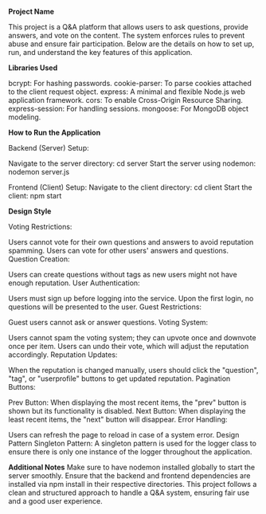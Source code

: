 **Project Name**

This project is a Q&A platform that allows users to ask questions, provide answers, and vote on the content. The system enforces rules to prevent abuse and ensure fair participation. Below are the details on how to set up, run, and understand the key features of this application.

**Libraries Used**

bcrypt: For hashing passwords.
cookie-parser: To parse cookies attached to the client request object.
express: A minimal and flexible Node.js web application framework.
cors: To enable Cross-Origin Resource Sharing.
express-session: For handling sessions.
mongoose: For MongoDB object modeling.

**How to Run the Application**

Backend (Server) Setup:

Navigate to the server directory:
cd server
Start the server using nodemon:
nodemon server.js

Frontend (Client) Setup:
Navigate to the client directory:
cd client
Start the client:
npm start

**Design Style**

Voting Restrictions:

Users cannot vote for their own questions and answers to avoid reputation spamming.
Users can vote for other users' answers and questions.
Question Creation:

Users can create questions without tags as new users might not have enough reputation.
User Authentication:

Users must sign up before logging into the service.
Upon the first login, no questions will be presented to the user.
Guest Restrictions:

Guest users cannot ask or answer questions.
Voting System:

Users cannot spam the voting system; they can upvote once and downvote once per item.
Users can undo their vote, which will adjust the reputation accordingly.
Reputation Updates:

When the reputation is changed manually, users should click the "question", "tag", or "userprofile" buttons to get updated reputation.
Pagination Buttons:

Prev Button: When displaying the most recent items, the "prev" button is shown but its functionality is disabled.
Next Button: When displaying the least recent items, the "next" button will disappear.
Error Handling:

Users can refresh the page to reload in case of a system error.
Design Pattern
Singleton Pattern:
A singleton pattern is used for the logger class to ensure there is only one instance of the logger throughout the application.


**Additional Notes**
Make sure to have nodemon installed globally to start the server smoothly.
Ensure that the backend and frontend dependencies are installed via npm install in their respective directories.
This project follows a clean and structured approach to handle a Q&A system, ensuring fair use and a good user experience.
